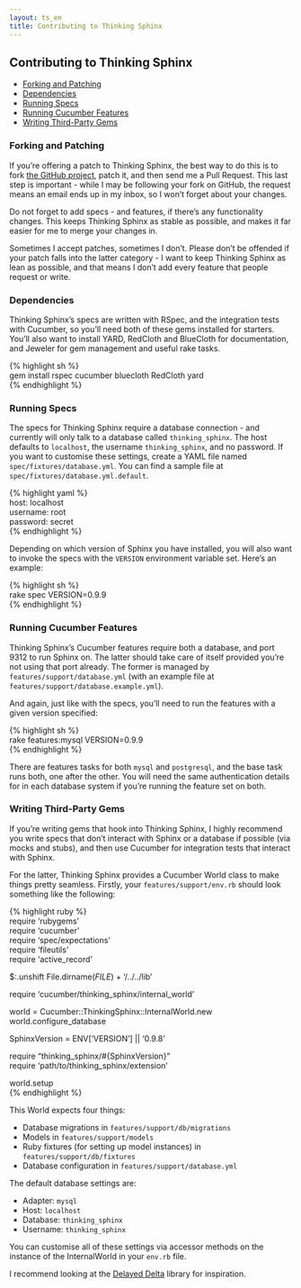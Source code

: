 ```yaml
---
layout: ts_en
title: Contributing to Thinking Sphinx
---
```



Contributing to Thinking Sphinx
-------------------------------

-   [Forking and Patching](#forking)
-   [Dependencies](#dependencies)
-   [Running Specs](#specs)
-   [Running Cucumber Features](#cucumber)
-   [Writing Third-Party Gems](#gems)

<h3 id="forking">
Forking and Patching</h3>

If you’re offering a patch to Thinking Sphinx, the best way to do this
is to fork [the GitHub project](http://github.com/pat/thinking-sphinx),
patch it, and then send me a Pull Request. This last step is important -
while I may be following your fork on GitHub, the request means an email
ends up in my inbox, so I won’t forget about your changes.

Do not forget to add specs - and features, if there’s any functionality
changes. This keeps Thinking Sphinx as stable as possible, and makes it
far easier for me to merge your changes in.

Sometimes I accept patches, sometimes I don’t. Please don’t be offended
if your patch falls into the latter category - I want to keep Thinking
Sphinx as lean as possible, and that means I don’t add every feature
that people request or write.

<h3 id="dependencies">
Dependencies</h3>

Thinking Sphinx’s specs are written with RSpec, and the integration
tests with Cucumber, so you’ll need both of these gems installed for
starters. You’ll also want to install YARD, RedCloth and BlueCloth for
documentation, and Jeweler for gem management and useful rake tasks.

{% highlight sh %}  
gem install rspec cucumber bluecloth RedCloth yard  
{% endhighlight %}

<h3 id="specs">
Running Specs</h3>

The specs for Thinking Sphinx require a database connection - and
currently will only talk to a database called `thinking_sphinx`. The
host defaults to `localhost`, the username `thinking_sphinx`, and no
password. If you want to customise these settings, create a YAML file
named `spec/fixtures/database.yml`. You can find a sample file at
`spec/fixtures/database.yml.default`.

{% highlight yaml %}  
host: localhost  
username: root  
password: secret  
{% endhighlight %}

Depending on which version of Sphinx you have installed, you will also
want to invoke the specs with the `VERSION` environment variable set.
Here’s an example:

{% highlight sh %}  
rake spec VERSION=0.9.9  
{% endhighlight %}

<h3 id="cucumber">
Running Cucumber Features</h3>

Thinking Sphinx’s Cucumber features require both a database, and port
9312 to run Sphinx on. The latter should take care of itself provided
you’re not using that port already. The former is managed by
`features/support/database.yml` (with an example file at
`features/support/database.example.yml`).

And again, just like with the specs, you’ll need to run the features
with a given version specified:

{% highlight sh %}  
rake features:mysql VERSION=0.9.9  
{% endhighlight %}

There are features tasks for both `mysql` and `postgresql`, and the base
task runs both, one after the other. You will need the same
authentication details for in each database system if you’re running the
feature set on both.

<h3 id="gems">
Writing Third-Party Gems</h3>

If you’re writing gems that hook into Thinking Sphinx, I highly
recommend you write specs that don’t interact with Sphinx or a database
if possible (via mocks and stubs), and then use Cucumber for integration
tests that interact with Sphinx.

For the latter, Thinking Sphinx provides a Cucumber World class to make
things pretty seamless. Firstly, your `features/support/env.rb` should
look something like the following:

{% highlight ruby %}  
require ‘rubygems’  
require ‘cucumber’  
require ‘spec/expectations’  
require ‘fileutils’  
require ‘active\_record’

$:.unshift File.dirname(*FILE*) + ‘/../../lib’

require ‘cucumber/thinking\_sphinx/internal\_world’

world = Cucumber::ThinkingSphinx::InternalWorld.new  
world.configure\_database

SphinxVersion = ENV\[‘VERSION’\] || ‘0.9.8’

require “thinking\_sphinx/\#{SphinxVersion}”  
require ‘path/to/thinking\_sphinx/extension’

world.setup  
{% endhighlight %}

This World expects four things:

-   Database migrations in `features/support/db/migrations`
-   Models in `features/support/models`
-   Ruby fixtures (for setting up model instances) in
    `features/support/db/fixtures`
-   Database configuration in `features/support/database.yml`

The default database settings are:

-   Adapter: `mysql`
-   Host: `localhost`
-   Database: `thinking_sphinx`
-   Username: `thinking_sphinx`

You can customise all of these settings via accessor methods on the
instance of the InternalWorld in your `env.rb` file.

I recommend looking at the [Delayed
Delta](http://github.com/pat/ts-delayed-delta/) library for inspiration.
